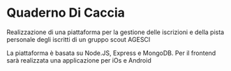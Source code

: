 # Quaderno Di Caccia
Realizzazione di una piattaforma per la gestione delle iscrizioni e della pista personale 
degli iscritti di un gruppo scout AGESCI

La piattaforma è basata su Node.JS, Express e MongoDB. Per il frontend sarà realizzata una 
applicazione per iOs e Android
